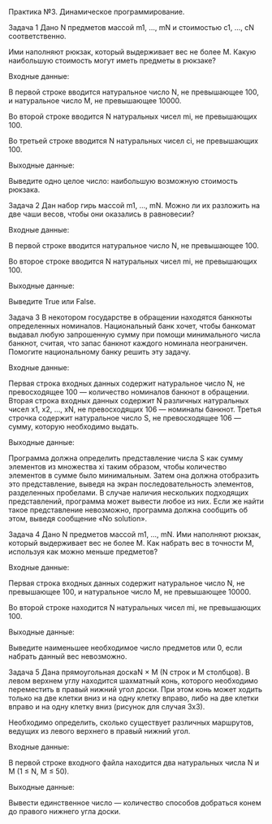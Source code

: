 Практика №3. Динамическое программирование.

Задача 1
Дано N предметов массой m1, …, mN и стоимостью c1, …, cN соответственно.

Ими наполняют рюкзак, который выдерживает вес не более M. Какую наибольшую стоимость могут иметь предметы в рюкзаке?

Входные данные:

В первой строке вводится натуральное число N, не превышающее 100, и натуральное число M, не превышающее 10000.

Во второй строке вводится N натуральных чисел mi, не превышающих 100.

Во третьей строке вводится N натуральных чисел сi, не превышающих 100.

Выходные данные:

Выведите одно целое число: наибольшую возможную стоимость рюкзака.


Задача 2
Дан набор гирь массой m1, …, mN. Можно ли их разложить на две чаши весов, чтобы они оказались в равновесии?

Входные данные:

В первой строке вводится натуральное число N, не превышающее 100.

Во второе строке вводится N натуральных чисел mi, не превышающих 100.

Выходные данные:

Выведите True или False.


Задача 3
В некотором государстве в обращении находятся банкноты определенных номиналов. Национальный банк хочет, чтобы банкомат выдавал любую запрошенную сумму при помощи минимального числа банкнот, считая, что запас банкнот каждого номинала неограничен. Помогите национальному банку решить эту задачу.

Входные данные:

Первая строка входных данных содержит натуральное число N, не превосходящее 100 — количество номиналов банкнот в обращении. Вторая строка входных данных содержит N различных натуральных чисел x1, x2, ..., xN, не превосходящих 106 — номиналы банкнот. Третья строчка содержит натуральное число S, не превосходящее 106 — сумму, которую необходимо выдать.

Выходные данные:

Программа должна определить представление числа S как сумму элементов из множества xi таким образом, чтобы количество элементов в сумме было минимальным. Затем она должна отобразить это представление, выведя на экран последовательность элементов, разделенных пробелами. В случае наличия нескольких подходящих представлений, программа может вывести любое из них. Если же найти такое представление невозможно, программа должна сообщить об этом, выведя сообщение «No solution».


Задача 4
Дано N предметов массой m1, …, mN. Ими наполняют рюкзак, который выдерживает вес не более M. Как набрать вес в точности M, используя как можно меньше предметов?

Входные данные:

Первая строка входных данных содержит натуральное число N, не превышающее 100, и натуральное число M, не превышающее 10000.

Во второй строке находится N натуральных чисел mi, не превышающих 100.

Выходные данные:

Выведите наименьшее необходимое число предметов или 0, если набрать данный вес невозможно.


Задача 5
Дана прямоугольная доскаN × M (N строк и M столбцов). В левом верхнем углу находится шахматный конь, которого необходимо переместить в правый нижний угол доски. При этом конь может ходить только на две клетки вниз и на одну клетку вправо, либо на две клетки вправо и на одну клетку вниз (рисунок для случая 3х3).

Необходимо определить, сколько существует различных маршрутов, ведущих из левого верхнего в правый нижний угол.

Входные данные:

В первой строке входного файла находится два натуральных числа N и M (1 ≤ N, M ≤ 50).

Выходные данные:

Вывести единственное число — количество способов добраться конем до правого нижнего угла доски.

